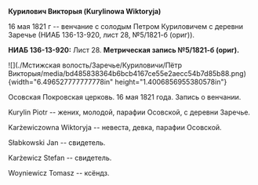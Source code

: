 **Курилович Викторыя (Kurylinowa Wiktoryja)**

16 мая 1821 г -- венчание с солодым Петром Куриловичем с деревни Заречье
(НИАБ 136-13-920, лист 28, №5/1821-б (ориг)).

**НИАБ 136-13-920:** Лист 28. **Метрическая запись №5/1821-б (ориг).**

![](./Мстижская волость/Заречье/Куриловичи/Пётр Викторыя/media/bd485838364b6bcb4167ce55e2aecc54b7d85b88.png){width="6.496527777777778in"
height="1.4006856955380578in"}

Осовская Покровская церковь. 16 мая 1821 года. Запись о венчании.

Kurylin Piotr -- жених, молодой, парафии Осовской, с деревни Заречье.

Karżewiczowna Wiktoryja -- невеста, девка, парафии Осовской.

Słabkowski Jan -- свидетель.

Karżewicz Stefan -- свидетель.

Woyniewicz Tomasz -- ксёндз.
